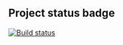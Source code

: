 ## Project status badge
[![Build status](https://ci.appveyor.com/api/projects/status/qfbijjqtok02vmam?svg=true)](https://ci.appveyor.com/project/Urvantseva/sql)